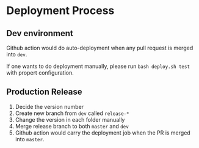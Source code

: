# Deployment Process

## Dev environment

Github action would do auto-deployment when any pull request is merged into `dev`.

If one wants to do deployment manually, please run `bash deploy.sh test` with propert configuration.

## Production Release

1. Decide the version number
2. Create new branch from `dev` called `release-*`
3. Change the version in each folder manually
4. Merge release branch to both `master` and `dev`
5. Github action would carry the deployment job when the PR is merged into `master`.
